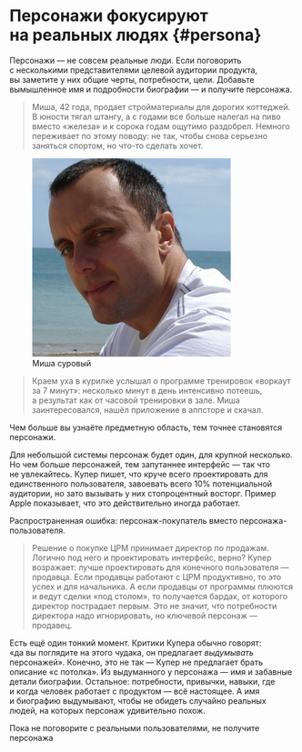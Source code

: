 # Персонажи фокусируют на&nbsp;реальных людях {#persona}

Персонажи&nbsp;&mdash; не&nbsp;совсем реальные люди. Если поговорить с&nbsp;несколькими представителями целевой аудитории продукта, вы&nbsp;заметите у&nbsp;них общие черты, потребности, цели. Добавьте вымышленное имя и&nbsp;подробности биографии&nbsp;&mdash; и&nbsp;получите персонажа.

> Миша, 42 года, продает стройматериалы для дорогих коттеджей. В&nbsp;юности тягал штангу, а&nbsp;с&nbsp;годами все больше налегал на&nbsp;пиво вместо &laquo;железа&raquo; и&nbsp;к&nbsp;сорока годам ощутимо раздобрел. Немного переживает по&nbsp;этому поводу: не&nbsp;так, чтобы снова серьезно заняться спортом, но&nbsp;что-то сделать хочет.

<figure class="image">
    <img alt="Миша" src="images/asylum-misha.jpg">
    <figcaption>Миша суровый</figcaption>
</figure>

> Краем уха в&nbsp;курилке услышал о&nbsp;программе тренировок &laquo;воркаут за&nbsp;7 минут&raquo;: несколько минут в&nbsp;день интенсивно потеешь, а&nbsp;результат как от&nbsp;часовой тренировки в&nbsp;зале. Миша заинтересовался, нашёл приложение в&nbsp;аппсторе и&nbsp;скачал.

Чем больше вы&nbsp;узнаёте предметную область, тем точнее становятся персонажи.

Для небольшой системы персонаж будет один, для крупной несколько. Но&nbsp;чем больше персонажей, тем запутаннее интерфейс&nbsp;&mdash; так что не&nbsp;увлекайтесь. Купер пишет, что круче всего проектировать для единственного пользователя, завоевать всего 10% потенциальной аудитории, но&nbsp;зато вызывать у&nbsp;них стопроцентный восторг. Пример Apple показывает, что это действительно иногда работает.

Распространенная ошибка: персонаж-покупатель вместо персонажа-пользователя.

> Решение о&nbsp;покупке ЦРМ принимает директор по&nbsp;продажам. Логично под него и&nbsp;проектировать интерфейс, верно? Купер возражает: лучше проектировать для конечного пользователя&nbsp;&mdash; продавца. Если продавцы работают с&nbsp;ЦРМ продуктивно, то&nbsp;это успех и&nbsp;для&nbsp;начальника. А&nbsp;если продавцы от&nbsp;программы плюются и&nbsp;ведут сделки &laquo;под столом&raquo;, то&nbsp;получается бардак, от&nbsp;которого директор пострадает первым. Это не&nbsp;значит, что потребности директора надо игнорировать, но&nbsp;ключевой персонаж&nbsp;&mdash; продавец.

Есть ещё один тонкий момент. Критики Купера обычно говорят: &laquo;да&nbsp;вы&nbsp;поглядите на&nbsp;этого чудака, он&nbsp;предлагает *выдумывать* персонажей&raquo;. Конечно, это не&nbsp;так&nbsp;&mdash; Купер не&nbsp;предлагает брать описание &laquo;с&nbsp;потолка&raquo;. Из&nbsp;выдуманного у&nbsp;персонажа&nbsp;&mdash; имя и&nbsp;забавные детали биографии. Остальное: потребности, привычки, навыки, где и&nbsp;когда человек работает с&nbsp;продуктом&nbsp;&mdash; всё настоящее. А&nbsp;имя и&nbsp;биографию выдумывают, чтобы не&nbsp;обидеть случайно реальных людей, на&nbsp;которых персонаж удивительно похож.

<p class="big">Пока не&nbsp;поговорите с&nbsp;реальными пользователями, не&nbsp;получите персонажа</p>
